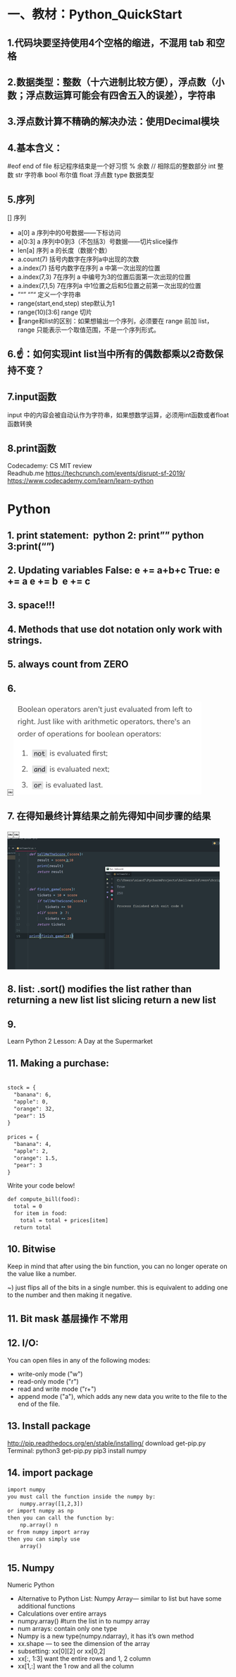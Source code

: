 
# 一、教材：Python_QuickStart

## 1.代码块要坚持使用4个空格的缩进，不混用 tab 和空格
## 2.数据类型：整数（十六进制比较方便），浮点数（小数；浮点数运算可能会有四舍五入的误差），字符串
## 3.浮点数计算不精确的解决办法：使用Decimal模块 
## 4.基本含义：
#eof	end of file 标记程序结束是一个好习惯
%	余数
// 	相除后的整数部分
int	整数
str	字符串
bool	布尔值
float	浮点数
type	数据类型

## 5.序列
[]	序列
* a[0]	a 序列中的0号数据——下标访问
* a[0:3]	a 序列中0到3（不包括3）号数据——切片slice操作
* len[a]	序列 a 的长度（数据个数）
* a.count(7)	括号内数字在序列a中出现的次数
* a.index(7)	括号内数字在序列 a 中第一次出现的位置
* a.index(7,3)	7在序列 a 中编号为3的位置后面第一次出现的位置
* a.index(7,1,5)	7在序列a 中1位置之后和5位置之前第一次出现的位置
* ”“” “”“	定义一个字符串
* range(start,end,step)	step默认为1
* range(10)[3:6]	range 切片
* 🌟range和list的区别：如果想输出一个序列，必须要在 range 前加 list，range 只能表示一个取值范围，不是一个序列形式。
## 6.☝️：如何实现int list当中所有的偶数都乘以2奇数保持不变？

## 7.input函数
input 中的内容会被自动认作为字符串，如果想数学运算，必须用int函数或者float函数转换

## 8.print函数


Codecademy:
CS
MIT review  
Readhub.me
https://techcrunch.com/events/disrupt-sf-2019/
https://www.codecademy.com/learn/learn-python

# Python
## 1. print statement:  python 2: print”” python 3:print(“”)

## 2. Updating variables False: e += a+b+c True: e += a e += b  e += c
## 3. space!!!
## 4. Methods that use dot notation only work with strings.
## 5. always count from ZERO
## 6. 
￼![Boolean Operator](Python_Notes_Images/boolean_operator.png)
## 7. 在得知最终计算结果之前先得知中间步骤的结果
￼￼![Intermediate Result](Python_Notes_Images/intermedia_result.png)
## 8. list: .sort() modifies the list rather than returning a new list list slicing return a new list

## 9. 
Learn Python 2
Lesson: A Day at the Supermarket 
## 11. Making a purchase:

``` shopping_list = ["banana", "orange", "apple"]

stock = {
  "banana": 6,
  "apple": 0,
  "orange": 32,
  "pear": 15
}
    
prices = {
  "banana": 4,
  "apple": 2,
  "orange": 1.5,
  "pear": 3
}
```

 Write your code below!
```
def compute_bill(food):
  total = 0
  for item in food:
    total = total + prices[item]
  return total
  ```

## 10. Bitwise
Keep in mind that after using the bin function, you can no longer operate on the value like a number.

~) just flips all of the bits in a single number. this is equivalent to adding one to the number and then making it negative.

## 11. Bit mask 基层操作 不常用
## 12. I/O:
You can open files in any of the following modes:
* 	write-only mode ("w")
* 	read-only mode ("r")
* 	read and write mode ("r+")
* 	append mode ("a"), which adds any new data you write to the file to the end of the file.
## 13. Install package
http://pip.readthedocs.org/en/stable/installing/
download get-pip.py
Terminal:
	python3 get-pip.py
	pip3 install numpy

## 14. import package
```
import numpy
you must call the function inside the numpy by:
	numpy.array([1,2,3])
or import numpy as np
then you can call the function by:
	np.array() n
or from numpy import array
then you can simply use
	array()
```
## 15. Numpy
Numeric Python
* Alternative to Python List: Numpy Array— similar to list but have some additional functions
* Calculations over entire arrays
* numpy.array() #turn the list in to numpy array
* num arrays: contain only one type
* Numpy is a new type(numpy.ndarray), it has it’s own method
* xx.shape — to see the dimension of the array
* subsetting: xx[0][2] or xx[0,2]
* xx[:, 1:3] want the entire rows and 1, 2 column
* xx[1,:] want the 1 row and all the column